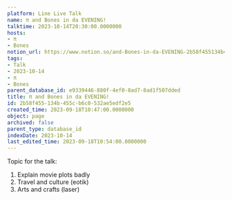 ```yaml
---
platform: Line Live Talk
name: π and Bones in da EVENING!
talktime: 2023-10-14T20:30:00.0000000
hosts:
- π
- Bones
notion_url: https://www.notion.so/and-Bones-in-da-EVENING-2b58f455134b455cb6c0532ae5edf2e5
tags:
- Talk
- 2023-10-14
- π
- Bones
parent_database_id: e9339446-880f-4ef0-8ad7-8ad1f507dded
title: π and Bones in da EVENING!
id: 2b58f455-134b-455c-b6c0-532ae5edf2e5
created_time: 2023-09-18T10:47:00.0000000
object: page
archived: false
parent_type: database_id
indexDate: 2023-10-14
last_edited_time: 2023-09-18T10:54:00.0000000
---
```


Topic for the talk:
1. Explain movie plots  badly 
2. Travel and culture (eotik)
3. Arts and crafts (laser)

























